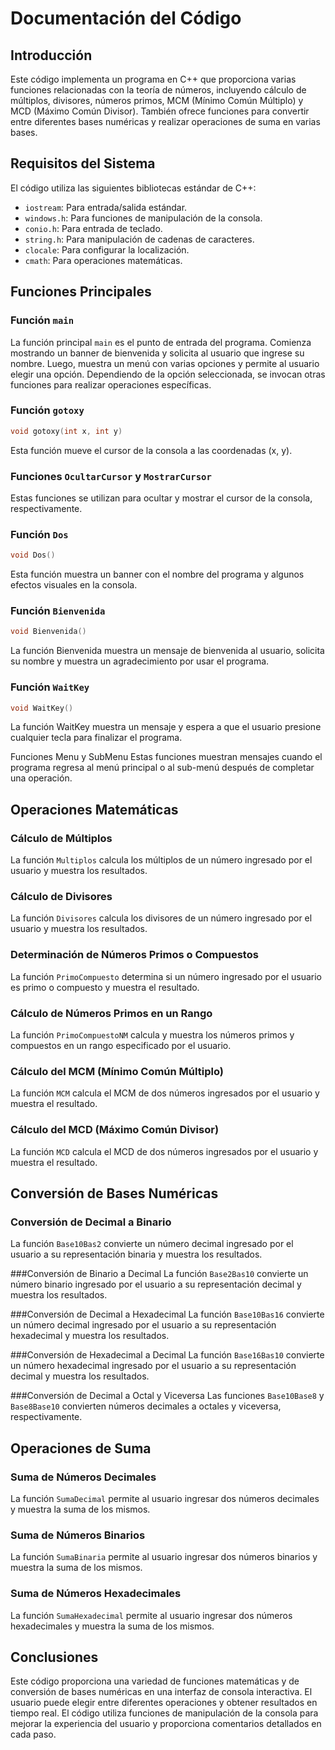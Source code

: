# Documentación del Código

## Introducción
Este código implementa un programa en C++ que proporciona varias funciones relacionadas con la teoría de números, incluyendo cálculo de múltiplos, divisores, números primos, MCM (Mínimo Común Múltiplo) y MCD (Máximo Común Divisor). También ofrece funciones para convertir entre diferentes bases numéricas y realizar operaciones de suma en varias bases.

## Requisitos del Sistema
El código utiliza las siguientes bibliotecas estándar de C++:
- `iostream`: Para entrada/salida estándar.
- `windows.h`: Para funciones de manipulación de la consola.
- `conio.h`: Para entrada de teclado.
- `string.h`: Para manipulación de cadenas de caracteres.
- `clocale`: Para configurar la localización.
- `cmath`: Para operaciones matemáticas.

## Funciones Principales

### Función `main`
La función principal `main` es el punto de entrada del programa. Comienza mostrando un banner de bienvenida y solicita al usuario que ingrese su nombre. Luego, muestra un menú con varias opciones y permite al usuario elegir una opción. Dependiendo de la opción seleccionada, se invocan otras funciones para realizar operaciones específicas.

### Función `gotoxy`
```cpp
void gotoxy(int x, int y)
```
Esta función mueve el cursor de la consola a las coordenadas (x, y).

### Funciones `OcultarCursor` y `MostrarCursor`
Estas funciones se utilizan para ocultar y mostrar el cursor de la consola, respectivamente.

### Función `Dos`
```cpp
void Dos()
```
Esta función muestra un banner con el nombre del programa y algunos efectos visuales en la consola.

### Función `Bienvenida`
```cpp
void Bienvenida()
```
La función Bienvenida muestra un mensaje de bienvenida al usuario, solicita su nombre y muestra un agradecimiento por usar el programa.

### Función `WaitKey`
```cpp
void WaitKey()
```
La función WaitKey muestra un mensaje y espera a que el usuario presione cualquier tecla para finalizar el programa.

Funciones Menu y SubMenu
Estas funciones muestran mensajes cuando el programa regresa al menú principal o al sub-menú después de completar una operación.

## Operaciones Matemáticas
### Cálculo de Múltiplos
La función `Multiplos` calcula los múltiplos de un número ingresado por el usuario y muestra los resultados.

### Cálculo de Divisores
La función `Divisores` calcula los divisores de un número ingresado por el usuario y muestra los resultados.

### Determinación de Números Primos o Compuestos
La función `PrimoCompuesto` determina si un número ingresado por el usuario es primo o compuesto y muestra el resultado.

### Cálculo de Números Primos en un Rango
La función `PrimoCompuestoNM` calcula y muestra los números primos y compuestos en un rango especificado por el usuario.

### Cálculo del MCM (Mínimo Común Múltiplo)
La función `MCM` calcula el MCM de dos números ingresados por el usuario y muestra el resultado.

### Cálculo del MCD (Máximo Común Divisor)
La función `MCD` calcula el MCD de dos números ingresados por el usuario y muestra el resultado.

## Conversión de Bases Numéricas
### Conversión de Decimal a Binario
La función `Base10Bas2` convierte un número decimal ingresado por el usuario a su representación binaria y muestra los resultados.

###Conversión de Binario a Decimal
La función `Base2Bas10` convierte un número binario ingresado por el usuario a su representación decimal y muestra los resultados.

###Conversión de Decimal a Hexadecimal
La función `Base10Bas16` convierte un número decimal ingresado por el usuario a su representación hexadecimal y muestra los resultados.

###Conversión de Hexadecimal a Decimal
La función `Base16Bas10` convierte un número hexadecimal ingresado por el usuario a su representación decimal y muestra los resultados.

###Conversión de Decimal a Octal y Viceversa
Las funciones `Base10Base8` y `Base8Base10` convierten números decimales a octales y viceversa, respectivamente.

## Operaciones de Suma
### Suma de Números Decimales
La función `SumaDecimal` permite al usuario ingresar dos números decimales y muestra la suma de los mismos.

### Suma de Números Binarios
La función `SumaBinaria` permite al usuario ingresar dos números binarios y muestra la suma de los mismos.

### Suma de Números Hexadecimales
La función `SumaHexadecimal` permite al usuario ingresar dos números hexadecimales y muestra la suma de los mismos.

## Conclusiones
Este código proporciona una variedad de funciones matemáticas y de conversión de bases numéricas en una interfaz de consola interactiva. El usuario puede elegir entre diferentes operaciones y obtener resultados en tiempo real. El código utiliza funciones de manipulación de la consola para mejorar la experiencia del usuario y proporciona comentarios detallados en cada paso.
